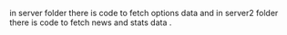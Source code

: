 in server folder there is code to fetch options data and in server2 folder there is code to fetch news and stats data . 
